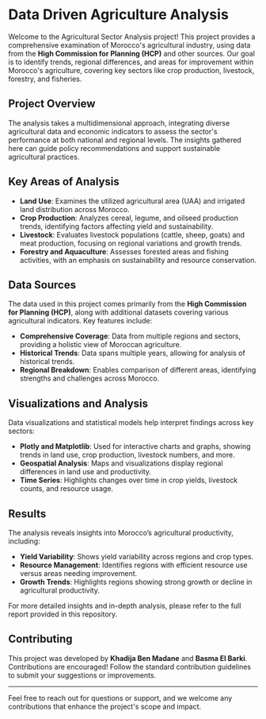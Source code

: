 # Data Driven Agriculture Analysis

Welcome to the Agricultural Sector Analysis project! This project provides a comprehensive examination of Morocco's agricultural industry, using data from the **High Commission for Planning (HCP)** and other sources. Our goal is to identify trends, regional differences, and areas for improvement within Morocco's agriculture, covering key sectors like crop production, livestock, forestry, and fisheries.

## Project Overview
The analysis takes a multidimensional approach, integrating diverse agricultural data and economic indicators to assess the sector's performance at both national and regional levels. The insights gathered here can guide policy recommendations and support sustainable agricultural practices.

## Key Areas of Analysis
- **Land Use**: Examines the utilized agricultural area (UAA) and irrigated land distribution across Morocco.
- **Crop Production**: Analyzes cereal, legume, and oilseed production trends, identifying factors affecting yield and sustainability.
- **Livestock**: Evaluates livestock populations (cattle, sheep, goats) and meat production, focusing on regional variations and growth trends.
- **Forestry and Aquaculture**: Assesses forested areas and fishing activities, with an emphasis on sustainability and resource conservation.

## Data Sources
The data used in this project comes primarily from the **High Commission for Planning (HCP)**, along with additional datasets covering various agricultural indicators. Key features include:
- **Comprehensive Coverage**: Data from multiple regions and sectors, providing a holistic view of Moroccan agriculture.
- **Historical Trends**: Data spans multiple years, allowing for analysis of historical trends.
- **Regional Breakdown**: Enables comparison of different areas, identifying strengths and challenges across Morocco.

## Visualizations and Analysis
Data visualizations and statistical models help interpret findings across key sectors:
- **Plotly and Matplotlib**: Used for interactive charts and graphs, showing trends in land use, crop production, livestock numbers, and more.
- **Geospatial Analysis**: Maps and visualizations display regional differences in land use and productivity.
- **Time Series**: Highlights changes over time in crop yields, livestock counts, and resource usage.

## Results
The analysis reveals insights into Morocco’s agricultural productivity, including:
- **Yield Variability**: Shows yield variability across regions and crop types.
- **Resource Management**: Identifies regions with efficient resource use versus areas needing improvement.
- **Growth Trends**: Highlights regions showing strong growth or decline in agricultural productivity.
  
For more detailed insights and in-depth analysis, please refer to the full report provided in this repository.
## Contributing
This project was developed by **Khadija Ben Madane** and **Basma El Barki**. Contributions are encouraged! Follow the standard contribution guidelines to submit your suggestions or improvements.

---

Feel free to reach out for questions or support, and we welcome any contributions that enhance the project's scope and impact.
